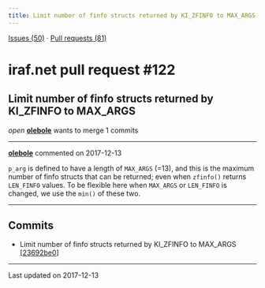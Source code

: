 ```yaml
---
title: Limit number of finfo structs returned by KI_ZFINFO to MAX_ARGS #122
---
```


[Issues (50)](https://iraf-community.github.io/iraf-v216/issues) · [Pull requests (81)](https://iraf-community.github.io/iraf-v216/issues/pulls)

# iraf.net pull request #122
## Limit number of finfo structs returned by KI_ZFINFO to MAX_ARGS
*open* **[olebole](https://github.com/olebole)** wants to merge 1 commits

- - - -

**[olebole](https://github.com/olebole)** commented on 2017-12-13

`p_arg` is defined to have a length of `MAX_ARGS` (=13), and this is the maximum number of finfo structs that can be returned; even when `zfinfo()` returns `LEN_FINFO` values. To be flexible here when `MAX_ARGS` or  `LEN_FINFO` is changed, we use the `min()` of these two.
- - - -

## Commits

* Limit number of finfo structs returned by KI_ZFINFO to MAX_ARGS [[23692be0](https://github.com/iraf-community/iraf/commit/23692be06ca7ed0dcd0e75889392dfbf834f7c1c)]

- - - -

Last updated on 2017-12-13
